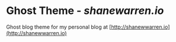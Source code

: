 # Ghost Theme - *shanewarren.io*

Ghost blog theme for my personal blog at [http://shanewwarren.io](http://shanewwarren.io)
